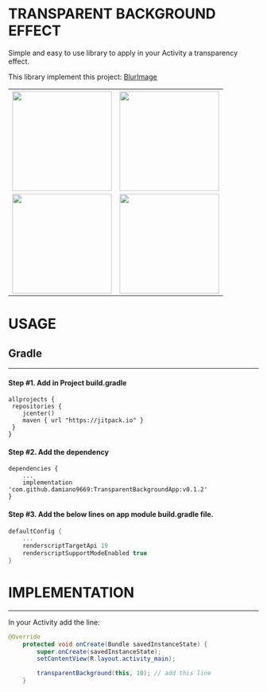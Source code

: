 # TRANSPARENT BACKGROUND EFFECT

Simple and easy to use library to apply in your Activity a transparency effect.

This library implement this project: [BlurImage](https://github.com/sparrow007/BlurImage)

<table style="width:100%">
  <tr>
    <th><img src="https://circleforcerevenge.altervista.org/GitHubImages/transparentbackground/Screenshot_20190912-170115.png" width="200"></th>
    <th><img src="https://circleforcerevenge.altervista.org/GitHubImages/transparentbackground/Screenshot_20190912-170100.png" width="200"></th>
  </tr>
  <tr>
    <td><img src="https://circleforcerevenge.altervista.org/GitHubImages/transparentbackground/Screenshot_20190912-170139.png" width="200"></td>
    <td><img src="https://circleforcerevenge.altervista.org/GitHubImages/transparentbackground/Screenshot_20190912-170206.png" width="200"></td>
  </tr>
</table>


# USAGE
 
## Gradle
------

#### Step #1. Add in Project build.gradle

```
allprojects {
 repositories {
    jcenter()
    maven { url "https://jitpack.io" }
 }
}
```

#### Step #2. Add the dependency

```
dependencies {
    ...
    implementation 'com.github.damiano9669:TransparentBackgroundApp:v0.1.2'
}
```

#### Step #3. Add the below lines on app module build.gradle file.

```groovy
defaultConfig {
    ...
    renderscriptTargetApi 19
    renderscriptSupportModeEnabled true
}
```

# IMPLEMENTATION
----
In your Activity add the line:

```java
@Override
    protected void onCreate(Bundle savedInstanceState) {
        super.onCreate(savedInstanceState);
        setContentView(R.layout.activity_main);

        transparentBackground(this, 10); // add this line
    }
```
